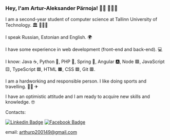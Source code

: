 ### Hey, I'am Artur-Aleksander Pärnoja! 🖐🏻 👨🏻‍💻

I am a second-year student of computer science at Tallinn University of Technology. 🏛 👨🏻‍🎓 

I speak Russian, Estonian and English. 🌍

I have some experience in web development (front-end and back-end). 💻

I know: Java ☕, Python 🐍, PHP 🐘, Spring 🍃, Angular 🅰, Node 🟩, JavaScript 🟨, TypeScript 🟦, HTML 🟧, CSS 🟦, Git 🟥. 

I am a hardworking and responsible person. I like doing sports and travelling. 💪🏻 ✈

I have an optimistic attitude and I am ready to acquire new skills and knowledge. 🤓

Contacts: 

[![Linkedin Badge](https://img.shields.io/twitter/url?color=blue&label=LinkedIn&logo=LinkedIn&style=social&url=https%3A%2F%2Flinkedin.com%2Fin%2Farturalekss-a2785b205)](https://www.linkedin.com/in/arturalekss-a2785b205)
[![Facebook Badge](https://img.shields.io/twitter/url?color=blue&label=Facebook&logo=FaceBook&style=social&url=https%3A%2F%2Fhttps%3A%2F%2Fwww.facebook.com%2Fprofile.php%3Fid%3D100004815521028)](https://www.facebook.com/profile.php?id=100004815521028)

email: arthurp200149@gmail.com
<!--
**arparn/arparn** is a ✨ _special_ ✨ repository because its `README.md` (this file) appears on your GitHub profile.

Here are some ideas to get you started:

- 🔭 I’m currently working on ...
- 🌱 I’m currently learning ...
- 👯 I’m looking to collaborate on ...
- 🤔 I’m looking for help with ...
- 💬 Ask me about ...
- 📫 How to reach me: ...
- 😄 Pronouns: ...
- ⚡ Fun fact: ...
-->
